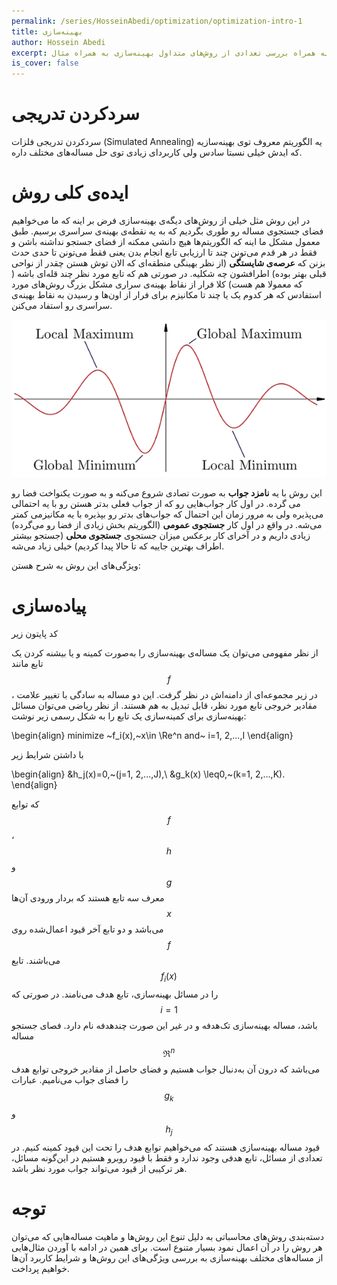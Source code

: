 ```yaml
---
permalink: /series/HosseinAbedi/optimization/optimization-intro-1
title: بهینه‌سازی
author: Hossein Abedi
excerpt: معرفی بهینه‌سازی به همراه بررسی تعدادی از روش‌های متداول بهینه‌سازی به همراه مثال
is_cover: false
---
```


# سردکردن تدریجی

سردکردن تدریجی فلزات 
(Simulated Annealing)
یه الگوریتم معروف توی بهینه‌سازیه که
ایدش خیلی نسبتا سادس ولی کاربردای زیادی توی حل مساله‌های مختلف داره.
  
# ایده‌‌ی کلی روش
در این روش مثل خیلی از روش‌های دیگه‌ی بهینه‌سازی فرض بر اینه که ما می‌خواهیم فضای جستجوی مساله‌ رو طوری بگردیم که به یه نقطه‌ی بهینه‌ی سراسری برسیم. طبق معمول مشکل ما اینه که الگوریتم‌ها هیچ دانشی ممکنه از فضای جستجو نداشنه باشن و فقط در هر قدم می‌تونن چند تا ارزیابی تابع انجام بدن یعنی فقط می‌تونن تا حدی حدث بزنن که **عرصه‌ی شایستگی** (از نظر بهینگی منطقه‌ای که الان توش هستن چقدر از نواحی قبلی بهتر بوده) اطرافشون چه شکلیه. 
در صورتی هم که تابع مورد نظر چند قله‌ای باشه ( که معمولا هم هست) کلا فرار از نقاط بهینه‌ی سراری مشکل بزرگ روش‌های مورد استفادس که هر کدوم یک یا چند تا مکانیزم برای فرار از اون‌ها و رسیدن به نقاط بهینه‌ی سراسری رو استفاد می‌کنن.

![شایستگی](/assets/images/HosseinAbedi/images/opt_0.png)


این روش
 با یه **نامزد جواب** 
  به صورت تصادی شروع می‌کنه و به صورت یکنواخت فضا رو می گرده. در اول کار جواب‌هایی رو که از جواب فعلی بدتر‌ هستن رو با یه احتمالی می‌پذیره ولی به مرور زمان این احتمال که جواب‌های بدتر رو بپذیره با یه مکانیزمی کمتر می‌شه. در واقع در اول کار **جستجوی عمومی** (الگوریتم بخش زیادی از فضا رو می‌گرده)
زیادی داریم و در آخرای کار برعکس میزان جستجوی **جستجوی محلی** (جستجو بیشتر اطراف بهترین جاییه که تا حالا پیدا کردیم) خیلی زیاد می‌شه. 
  
  ويژگی‌های این روش به‌ شرح هستن:
 
# پیاده‌سازی 

کد پایتون زیر 




از نظر مفهومی می‌توان یک مساله‌ی بهینه‌سازی را به‌صورت کمینه‌ و یا بیشنه کردن یک تابع مانند 
$$f$$،
در زیر مجموعه‌ای از دامنه‌اش در نظر گرفت. این دو مساله به سادگی با تغییر علامت مقادیر خروجی تابع مورد نظر، قابل تبدیل به هم هستند.
از نظر ریاضی می‌توان مسائل بهینه‌سازی  برای کمینه‌سازی یک تابع  را به شکل‌ رسمی زیر نوشت:

\begin{align}
minimize ~f_i(x),~x\in \Re^n and~ i=1, 2,...,I
\end{align}

با داشتن شرایط زیر

\begin{align}
&h_j(x)=0,~(j=1, 2,...,J),\\
&g_k(x) \leq0,~(k=1, 2,...,K).
\end{align}


که توابع $$f$$، $$h$$ و $$g$$ معرف سه تابع هستند که  بردار ورودی  ‌آن‌ها $$x$$ می‌باشد و دو تابع آخر قیود اعمال‌شده روی $$f$$  می‌باشند. تابع $$f_i(x)$$ را در مسائل بهینه‌سازی، تابع هدف می‌نامند. در صورتی که 
$$i=1$$
باشد، مساله بهینه‌سازی تک‌هدفه و در غیر این صورت چند‌هدفه نام دارد. فصای جستجو مساله 
$$\Re^n$$
می‌باشد که درون آن به‌دنبال جواب هستیم و فضای حاصل از مقادیر خروجی توابع هدف را فضای جواب می‌نامیم. عبارات  
$$g_k$$
و 
$$h_j$$
قیود مساله بهینه‌سازی هستند که می‌خواهیم توابع هدف را تحت این قیود کمینه کنیم.
در تعدادی از مسائل،  تابع هدفی وجود ندارد و فقط با قیود روبرو هستیم در این‌گونه مسائل، هر ترکیبی از قیود می‌تواند جواب مورد نظر باشد.


#  توجه

دسته‌بندی روش‌های محاسباتی به دلیل تنوع این روش‌ها و ماهیت مساله‌هایی که می‌توان هر روش‌ را در آن اعمال نمود بسیار متنوع است. برای همین در ادامه با آوردن مثال‌هایی  از مساله‌های مختلف بهینه‌سازی به بررسی ويژگی‌های این روش‌ها و شرایط کاربرد آن‌ها خواهیم پرداخت.  


